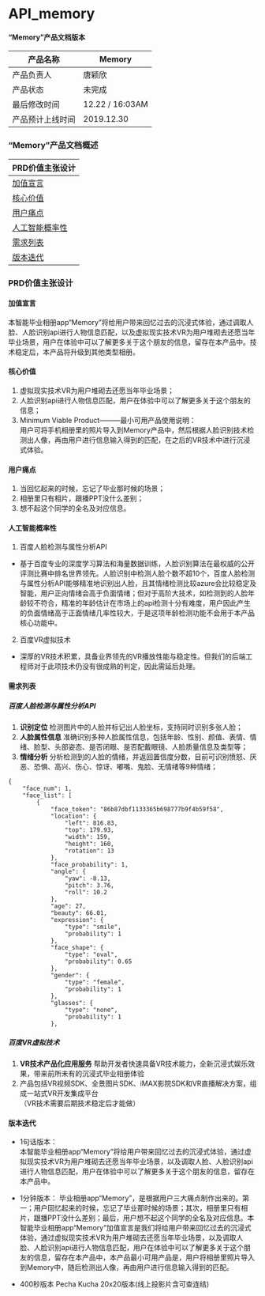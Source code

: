 # API_memory
#### “Memory”产品文档版本

| 产品名称         | Memory          |
| ---------------- | --------------- |
| 产品负责人       | 唐颖欣          |
| 产品状态     | 未完成          |
| 最后修改时间     | 12.22 / 16:03AM |
| 产品预计上线时间 | 2019.12.30      |

### “Memory”产品文档概述

|PRD价值主张设计|
| --- |
|<a href="#1">加值宣言</a>|
|<a href="#2">核心价值</a>|
|<a href="#3">用户痛点</a>|
|<a href="#4">人工智能概率性</a>|
|<a href="#5">需求列表</a>| 
|<a href="#6">版本迭代</a>| 

### PRD价值主张设计

#### <a name="1">加值宣言</a>
本智能毕业相册app“Memory”将给用户带来回忆过去的沉浸式体验，通过调取人脸、人脸识别api进行人物信息匹配，以及虚拟现实技术VR为用户堆砌去还愿当年毕业场景，用户在体验中可以了解更多关于这个朋友的信息，留存在本产品中。技术稳定后，本产品将升级到其他类型相册。

#### <a name="2">核心价值</a>

1. 虚拟现实技术VR为用户堆砌去还愿当年毕业场景；
2. 人脸识别api进行人物信息匹配，用户在体验中可以了解更多关于这个朋友的信息；
3. Minimum Viable Product———最小可用产品使用说明：  
用户可将手机相册里的照片导入到Memory产品中，然后根据人脸识别技术检测出人像，再由用户进行信息输入得到的匹配，在之后的VR技术中进行沉浸式体验。
#### <a name="3">用户痛点</a>

1.  当回忆起来的时候，忘记了毕业那时候的场景；
2.  相册里只有相片，跟播PPT没什么差别；
3.  想不起这个同学的全名及对应信息。

#### <a name="4">人工智能概率性</a>

1. 百度人脸检测与属性分析API
- 基于百度专业的深度学习算法和海量数据训练，人脸识别算法在最权威的公开评测比赛中排名世界领先。人脸识别中检测人脸个数不超10个，百度人脸检测与属性分析API能够精准地识别出人脸，且其情绪检测比较azure会比较稳定及智能，用户正向情绪会高于负面情绪；但对于高阶大技术，如检测到的人脸年龄较不符合，精准的年龄估计在市场上的api检测十分有难度，用户因此产生的负面情绪高于正面情绪几率性较大，于是这项年龄检测功能不会用于本产品核心功能中。
2. 百度VR虚拟技术
- 深厚的VR技术积累，具备业界领先的VR播放性能与稳定性。但我们的后端工程师对于此项技术仍没有很成熟的判定，因此需延后处理。

#### <a name="5">需求列表</a>
##### 百度人脸检测与属性分析API
1.  **识别定位** 检测图片中的人脸并标记出人脸坐标，支持同时识别多张人脸；
2.  **人脸属性信息** 准确识别多种人脸属性信息，包括年龄、性别、颜值、表情、情绪、脸型、头部姿态、是否闭眼、是否配戴眼镜、人脸质量信息及类型等；
3.  **情绪分析** 分析检测到的人脸的情绪，并返回置信度分数，目前可识别愤怒、厌恶、恐惧、高兴、伤心、惊讶、嘟嘴、鬼脸、无情绪等9种情绪；

```
{
	"face_num": 1,
	"face_list": [
		{
			"face_token": "86b87dbf1133365b698777b9f4b59f58",
			"location": {
				"left": 816.83,
				"top": 179.93,
				"width": 159,
				"height": 160,
				"rotation": 13
			},
			"face_probability": 1,
			"angle": {
				"yaw": -8.13,
				"pitch": 3.76,
				"roll": 10.2
			},
			"age": 27,
			"beauty": 66.01,
			"expression": {
				"type": "smile",
				"probability": 1
			},
			"face_shape": {
				"type": "oval",
				"probability": 0.65
			},
			"gender": {
				"type": "female",
				"probability": 1
			},
			"glasses": {
				"type": "none",
				"probability": 1
			},
```

##### 百度VR虚拟技术
1. **VR技术产品化应用服务** 帮助开发者快速具备VR技术能力，全新沉浸式娱乐效果，带来前所未有的沉浸式毕业相册体验  
2. 产品包括VR视频SDK、全景图片SDK、iMAX影院SDK和VR直播解决方案，组成一站式VR开发集成平台  
（VR技术需要后期技术稳定后才能做）  

#### <a name="6">版本迭代</a> 
- 1句话版本：  
本智能毕业相册app“Memory”将给用户带来回忆过去的沉浸式体验，通过虚拟现实技术VR为用户堆砌去还愿当年毕业场景，以及调取人脸、人脸识别api进行人物信息匹配，用户在体验中可以了解更多关于这个朋友的信息，留存在本产品中。

- 1分钟版本：
毕业相册app“Memory”，是根据用户三大痛点制作出来的。第一；用户回忆起来的时候，忘记了毕业那时候的场景；其次，相册里只有相片，跟播PPT没什么差别；最后，用户想不起这个同学的全名及对应信息。本智能毕业相册app“Memory”加值宣言是我们将给用户带来回忆过去的沉浸式体验，通过虚拟现实技术VR为用户堆砌去还愿当年毕业场景，以及调取人脸、人脸识别api进行人物信息匹配，用户在体验中可以了解更多关于这个朋友的信息，留存在本产品中，本产品最小可用产品是，用户将相册里照片导入到Memory中，随后检测出人像，再由用户进行信息输入得到的匹配。  

- 400秒版本 Pecha Kucha 20x20版本(线上投影片含可查连结)
